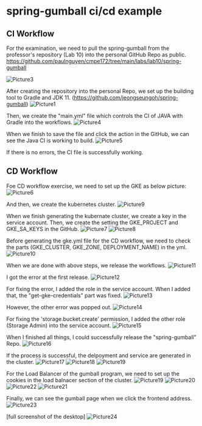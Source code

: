 # spring-gumball ci/cd example


## CI Workflow

For the examination, we need to pull the spring-gumball from the professor's repository (Lab 10) into the personal GitHub Repo as public.
   https://github.com/paulnguyen/cmpe172/tree/main/labs/lab10/spring-gumball
   
![Picture3](https://user-images.githubusercontent.com/75586376/168411286-cebd0b66-be90-410e-9f1c-256debdd92d9.jpg)

After creating the repository into the personal Repo, we set up the building tool to Gradle and JDK 11. (https://github.com/jeongseungoh/spring-gumball)
![Picture1](https://user-images.githubusercontent.com/75586376/168411275-530c6fb1-6b6f-4921-b287-8ad22b625998.jpg)

Then, we create the "main.yml" file which controls the CI of JAVA with Gradle into the workflows.
![Picture4](https://user-images.githubusercontent.com/75586376/168411325-81235c6b-3201-41b2-8b35-0ec5184bede5.jpg)

When we finish to save the file and click the action in the GitHub, we can see the Java CI is working to build.
![Picture5](https://user-images.githubusercontent.com/75586376/168411401-99d5996b-63c4-4bd4-8c3b-5b0231dce8f6.jpg)

If there is no errors, the CI file is successfully working.


## CD Workflow

Foe CD workflow exercise, we need to set up the GKE as below picture:
![Picture6](https://user-images.githubusercontent.com/75586376/168411473-5907e35c-ff8d-4a18-96ef-f3934b9e1dd8.jpg)

And then, we create the kubernetes cluster.
![Picture9](https://user-images.githubusercontent.com/75586376/168411496-3a0ea68d-764e-4f5a-8ed6-75592761fa4c.jpg)

When we finish generating the kubernate cluster, we create a key in the service account. Then, we create the setting the GKE_PROJECT and GKE_SA_KEYS in the GitHub.
![Picture7](https://user-images.githubusercontent.com/75586376/168411872-1d1ffd25-f6df-4432-ac64-96170a47021f.jpg)
![Picture8](https://user-images.githubusercontent.com/75586376/168411933-f3b67655-accc-4492-9fd0-6dcc37fc413c.jpg)

Before generating the gke.yml file for the CD workflow, we need to check the parts (GKE_CLUSTER, GKE_ZONE, DEPLOYMENT_NAME) in the yml.
![Picture10](https://user-images.githubusercontent.com/75586376/168412567-18dcb65a-6a48-445c-a909-7be0dc538aec.jpg)

When we  are done with above steps, we release the workflows.
![Picture11](https://user-images.githubusercontent.com/75586376/168412774-ec2b7194-fa83-49e8-96aa-5263911e28e2.jpg)

I got the error at the first release.
![Picture12](https://user-images.githubusercontent.com/75586376/168412853-d6ef4f2c-b4b1-480d-9e92-17dc8af81eee.jpg)

For fixing the error, I added the role in the service account. When I added that, the "get-gke-credentials" part was fixed.
![Picture13](https://user-images.githubusercontent.com/75586376/168412925-78222cb0-d34b-4726-82a2-bea6ab47a67b.jpg)

However, the other error was popped out.
![Picture14](https://user-images.githubusercontent.com/75586376/168412966-62bd9962-34c1-4358-8102-7db2265be379.jpg)

For fixing the 'storage.bucket.create' permission, I added the other role (Storage Admin) into the service account.
![Picture15](https://user-images.githubusercontent.com/75586376/168413025-9b02519a-0f2a-4332-a385-acdf3fddee2a.jpg)

When I finished all things, I could successfully release the "spring-gumball" Repo.
![Picture16](https://user-images.githubusercontent.com/75586376/168413082-25a487da-0f46-4c29-9c16-0c911f402a1c.jpg)

If the process is successful, the delpoyment and service are generated in the cluster.
![Picture17](https://user-images.githubusercontent.com/75586376/168413124-6d22ddfd-7305-4490-a5c8-9284a7963750.jpg)
![Picture18](https://user-images.githubusercontent.com/75586376/168413126-cc61a62c-e95b-4236-a2d9-80aab2418387.jpg)
![Picture19](https://user-images.githubusercontent.com/75586376/168413128-8834301d-6991-47f2-88eb-f0493a827d9b.jpg)

For the Load Balancer of the gumball program, we need to set up the cookies in the load balnacer section of the cluster.
![Picture19](https://user-images.githubusercontent.com/75586376/168413157-35de1b9d-b796-479c-9d0c-e94635993a86.jpg)
![Picture20](https://user-images.githubusercontent.com/75586376/168413159-2a1066b4-28fe-4b05-b8d9-598c03cb36f5.jpg)
![Picture22](https://user-images.githubusercontent.com/75586376/168413161-ae899dab-22ce-488e-ae85-04147db2db81.jpg)
![Picture21](https://user-images.githubusercontent.com/75586376/168413160-77edbf2d-1398-4b91-81ed-803f87ac3661.jpg)

Finally, we can see the gumball page when we click the frontend address.
![Picture23](https://user-images.githubusercontent.com/75586376/168413185-ec52d3cf-0867-4ffa-bcd1-f30f6991eb95.jpg)


[full screenshot of the desktop]
![Picture24](https://user-images.githubusercontent.com/75586376/168413191-049c64ff-3cd8-44c4-a7e9-a316c47358c5.jpg)
